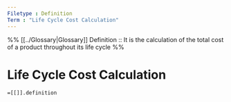 ```yaml
---
Filetype : Definition
Term : "Life Cycle Cost Calculation"
---
```


%%
[[../Glossary|Glossary]]
Definition :: It is the calculation of the total cost of a product throughout its life cycle
%%

# Life Cycle Cost Calculation

`=[[]].definition`


